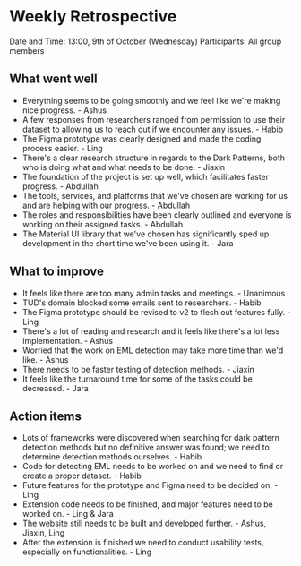 # Weekly Retrospective
Date and Time: 13:00, 9th of October (Wednesday)
Participants: All group members

## What went well
- Everything seems to be going smoothly and we feel like we're making nice progress. - Ashus
- A few responses from researchers ranged from permission to use their dataset to allowing us to reach out if we encounter any issues. - Habib
- The Figma prototype was clearly designed and made the coding process easier. - Ling
- There's a clear research structure in regards to the Dark Patterns, both who is doing what and what needs to be done. - Jiaxin
- The foundation of the project is set up well, which facilitates faster progress. - Abdullah
- The tools, services, and platforms that we've chosen are working for us and are helping with our progress. - Abdullah
- The roles and responsibilities have been clearly outlined and everyone is working on their assigned tasks. - Abdullah
- The Material UI library that we've chosen has significantly sped up development in the short time we've been using it. - Jara

## What to improve
- It feels like there are too many admin tasks and meetings. - Unanimous
- TUD's domain blocked some emails sent to researchers. - Habib
- The Figma prototype should be revised to v2 to flesh out features fully. - Ling
- There's a lot of reading and research and it feels like there's a lot less implementation. - Ashus
- Worried that the work on EML detection may take more time than we'd like. - Ashus
- There needs to be faster testing of detection methods. - Jiaxin
- It feels like the turnaround time for some of the tasks could be decreased. - Jara

## Action items
- Lots of frameworks were discovered when searching for dark pattern detection methods but no definitive answer was found; we need to determine detection methods ourselves. - Habib
- Code for detecting EML needs to be worked on and we need to find or create a proper dataset. - Habib
- Future features for the prototype and Figma need to be decided on. - Ling
- Extension code needs to be finished, and major features need to be worked on. - Ling & Jara
- The website still needs to be built and developed further. - Ashus, Jiaxin, Ling
- After the extension is finished we need to conduct usability tests, especially on functionalities. - Ling
